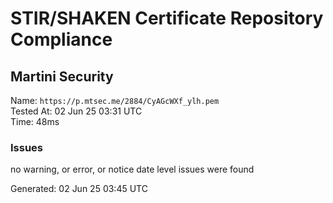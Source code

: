 # STIR/SHAKEN Certificate Repository Compliance

## Martini Security

Name: `https://p.mtsec.me/2884/CyAGcWXf_ylh.pem`\
Tested At: 02 Jun 25 03:31 UTC\
Time: 48ms

### Issues

no warning, or error, or notice date level issues were found

Generated: 02 Jun 25 03:45 UTC